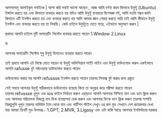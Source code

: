 আসসালামু আলাইকুম সবাইকে |
 আশা করি সবাই ভালো আছেন , আজ আমি বর্ণনা করব কিভাবে উবুন্টু (Ubuntu) ইন্সটল করতে হয় এবং কিভাবে ব্যবহার করতে হয়  যদিও আমি উবুন্টু ব্যবহারে বিশেষজ্ঞ নই, আমি যতটা সম্ভব জানি কিভাবে এটি ইনস্টল করতে হয় এবং ব্যবহার করতে হয় আমি আমার জ্ঞান শেয়ার করতে পারি তাই আমি কীভাবে উবুন্টু ইনস্টল এবং ব্যবহার করতে হয় তা লিখছি।
 কেউ চাইলে উবুন্টুতে যেতে পারে, এইভাবে অনুসরণ করুন |

 
প্রথমত আপনি চাইলে দুটি অপারেটিং সিস্টেম ব্যবহার করতে পারেন 1.Window 2.Linux 

বা

আপনার অপারেটিং সিস্টেম 
শুধু উবুন্টু
হিসাবেও ব্যবহার করতে 
পারেন 

তাই প্রথমে আপনি এই লিঙ্কে যেতে পারেন যা উবুন্টু অফিসিয়াল সাইট লাইন এবং উবুন্টু ডাউনলোড করুন  একইভাবে আপনি rafusse বুট সফ্টওয়্যার ডাউনলোড করতে পারেন

ডাউনলোড করার পর আপনি refussse ইনস্টল করতে পারেন তারপর লিনাক্স বুট করার জন্য প্রস্তুত

সেই সময়ে আপনার উবুন্টু সঠিকভাবে ডাউনলোড হয়েছে কিনা তা অনুগ্রহ করে পরীক্ষা করতে পারেন  
তারপর refussse খুলুন এবং ios ফাইল নির্বাচন করুন 
এছাড়াও আপনি আপনার পিসিতে যান এবং ডান ক্লিক করুন এবং আপনার পরিচালনা বিকল্পে যান ডিস্ক ব্যবস্থাপনা চেক করুন এবং আপনার ডিস্কে ডান ক্লিক করুন তারপর সম্পত্তি বিকল্পগুলি খুলুন তারপর ভলিউম ট্যাব থেকে যান এবং পার্টিশন স্টাইল দেখুন এর কল মুড সেখানে বেশ কয়েকবার দেখা যায় আমরা তিনটি মুড উপলব্ধ। 1.GPT, 2.MVR, 3.Ligasy এবং এটা বাকি আছে আপনার ইনফিউচার দরকার
